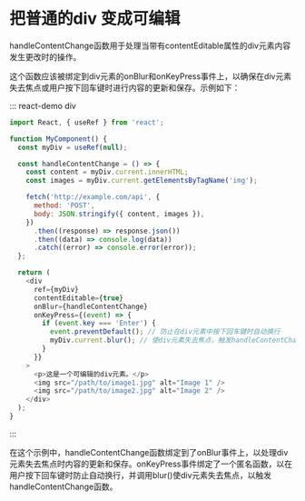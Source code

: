 # 把普通的div 变成可编辑

handleContentChange函数用于处理当带有contentEditable属性的div元素内容发生更改时的操作。

这个函数应该被绑定到div元素的onBlur和onKeyPress事件上，以确保在div元素失去焦点或用户按下回车键时进行内容的更新和保存。示例如下：

::: react-demo div

```js
import React, { useRef } from 'react';

function MyComponent() {
  const myDiv = useRef(null);

  const handleContentChange = () => {
    const content = myDiv.current.innerHTML;
    const images = myDiv.current.getElementsByTagName('img');

    fetch('http://example.com/api', {
      method: 'POST',
      body: JSON.stringify({ content, images }),
    })
      .then((response) => response.json())
      .then((data) => console.log(data))
      .catch((error) => console.error(error));
  };

  return (
    <div
      ref={myDiv}
      contentEditable={true}
      onBlur={handleContentChange}
      onKeyPress={(event) => {
        if (event.key === 'Enter') {
          event.preventDefault(); // 防止在div元素中按下回车键时自动换行
          myDiv.current.blur(); // 使div元素失去焦点，触发handleContentChange函数
        }
      }}
    >
      <p>这是一个可编辑的div元素。</p>
      <img src="/path/to/image1.jpg" alt="Image 1" />
      <img src="/path/to/image2.jpg" alt="Image 2" />
    </div>
  );
}
```
:::

在这个示例中，handleContentChange函数绑定到了onBlur事件上，以处理div元素失去焦点时内容的更新和保存。onKeyPress事件绑定了一个匿名函数，以在用户按下回车键时防止自动换行，并调用blur()使div元素失去焦点，以触发handleContentChange函数。